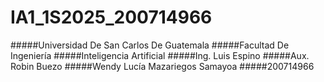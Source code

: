 # IA1_1S2025_200714966

#####Universidad De San Carlos De Guatemala
#####Facultad De Ingeniería
#####Inteligencia Artificial
#####Ing. Luis Espino
#####Aux. Robin Buezo
#####Wendy Lucía Mazariegos Samayoa
#####200714966
